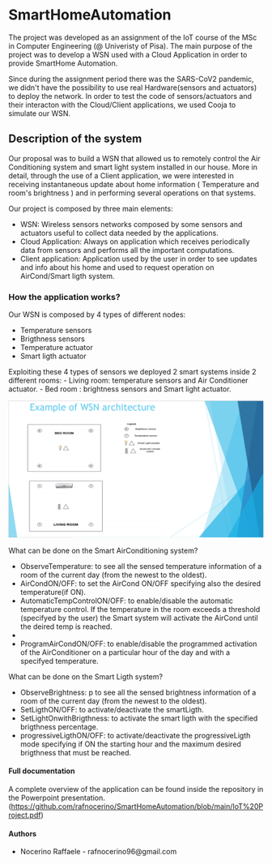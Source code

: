 # SmartHomeAutomation

<p> The project was developed as an assignment of the IoT course of the MSc in Computer Engineering (@ Univeristy of Pisa). 
  The main purpose of the project was to develop a WSN used with a Cloud Application in order to provide SmartHome Automation.
  
  Since during the assignment period there was the SARS-CoV2 pandemic, we didn't have the possibility to use real Hardware(sensors and actuators) to deploy the network. In order to test the code of sensors/actuators and their interacton with the Cloud/Client applications, we used Cooja to simulate our WSN.</p>

## Description of the system
<p>Our proposal was to build a WSN that allowed us to remotely control the Air Conditioning system and smart light system installed in our house.
 More in detail, through the use of a Client application, we were interested in receiving instantaneous update about home information ( Temperature and room's brightness ) and in performing several operations on that systems.
 
Our project is composed by three main elements:
<ul>
  <li> WSN: Wireless sensors networks composed by some sensors and actuators useful to collect data needed by the applications.</li>
  <li> Cloud Application: Always on application which receives periodically data from sensors and performs all the important computations.</li>
  <li> Client application: Application used by the user in order to see updates and info about his home and used to request operation on AirCond/Smart ligth system.</li>
</ul>

### How the application works?

<p>Our WSN is composed by 4 types of different nodes:</p>
<ul>
  <li>Temperature sensors</li>
  <li>Brigthness sensors</li>
  <li>Temperature actuator</li>
  <li>Smart ligth actuator</li>
</ul>

<p>Exploiting these 4 types of sensors we deployed 2 smart systems inside 2 different rooms:
  - Living room: temperature sensors and Air Conditioner actuator.
  - Bed room : brightness sensors and Smart light actuator.<p>
 
 ![picture](https://github.com/rafnocerino/SmartHomeAutomation/blob/main/pic.PNG)

<p> What can be done on the Smart AirConditioning system?</p>
<ul>
  <li>ObserveTemperature: to see all the sensed temperature information of a room of the current day (from the newest to the oldest).</li>
  <li>AirCondON/OFF: to set the AirCond ON/OFF specifying also the desired temperature(if ON).</li>
  <li>AutomaticTempControlON/OFF: to enable/disable the automatic temperature control. If the temperature in the room exceeds a threshold (specifyed by the user) the Smart system will activate the AirCond until the deired temp is reached.<li>
  <li>ProgramAirCondON/OFF: to enable/disable the programmed activation of the AirConditioner on a particular hour of the day and with a specifyed temperature.</li>
</ul>

<p> What can be done on the Smart Ligth system?</p>
<ul>
  <li>ObserveBrightness: p to see all the sensed brightness information of a room of the current day (from the newest to the oldest).</li>
  <li>SetLigthON/OFF: to activate/deactivate the smartLigth.</li>
  <li>SetLightOnwithBrigthness: to activate the smart ligth with the specified brigthness percentage.</li>
  <li>progressiveLigthON/OFF: to activate/deactivate the progressiveLigth mode specifying if ON the starting hour and the maximum desired brigthness that must be reached.</li>
</ul>

#### Full documentation
A complete overview of the application can be found inside the repository in the Powerpoint presentation. (https://github.com/rafnocerino/SmartHomeAutomation/blob/main/IoT%20Project.pdf)

#### Authors
<ul>
<li> Nocerino Raffaele - rafnocerino96@gmail.com</li>
</ul>

  
  
   
  
